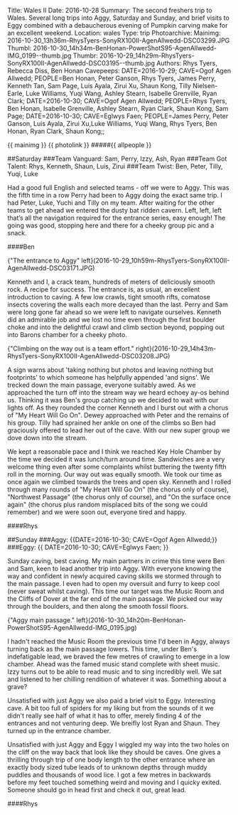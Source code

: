 Title: Wales II
Date: 2016-10-28
Summary: The second freshers trip to Wales. Several long trips into Aggy, Saturday and Sunday, and brief visits to Eggy combined with a debaucherous evening of Pumpkin carving make for an excellent weekend.
Location: wales
Type: trip
Photoarchive:
Mainimg: 2016-10-30_13h36m-RhysTyers-SonyRX100II-AgenAllwedd-DSC03299.JPG
Thumbl: 2016-10-30_14h34m-BenHonan-PowerShotS95-AgenAllwedd-IMG_0199--thumb.jpg
Thumbr: 2016-10-29_14h29m-RhysTyers-SonyRX100II-AgenAllwedd-DSC03195--thumb.jpg
Authors: Rhys Tyers, Rebecca Diss, Ben Honan
Cavepeeps: DATE=2016-10-29; CAVE=Ogof Agen Allwedd; PEOPLE=Ben Honan, Peter Ganson, Rhys Tyers, James Perry, Kenneth Tan, Sam Page, Luis Ayala, Zirui Xu, Shaun Kong, Tilly Nielsen-Earle, Luke Williams, Yuqi Wang, Ashley Stearn, Isabelle Grenville, Ryan Clark;
           DATE=2016-10-30; CAVE=Ogof Agen Allwedd; PEOPLE=Rhys Tyers, Ben Honan, Isabelle Grenville, Ashley Stearn, Ryan Clark, Shaun Kong, Sam Page;
           DATE=2016-10-30; CAVE=Eglwys Faen; PEOPLE=James Perry, Peter Ganson, Luis Ayala, Zirui Xu,Luke Williams, Yuqi Wang, Rhys Tyers, Ben Honan, Ryan Clark, Shaun Kong;;

{{ mainimg }}
{{ photolink }}
#####{{ allpeople }}


##Saturday
###Team Vanguard: Sam, Perry, Izzy, Ash, Ryan
###Team Got Talent: Rhys, Kenneth, Shaun, Luis, Zirui
###Team Twist: Ben, Peter, Tilly, Yuqi, Luke

Had a good full English and selected teams - off we were to Aggy. This was the fifth time in a row Perry had been to Aggy doing the exact same trip. I had Peter, Luke, Yuchi and Tilly on my team. After waiting for the other teams to get ahead we entered the dusty bat ridden cavern. Left, left, left that’s all the navigation required for the entrance series, easy enough! The going was good, stopping here and there for a cheeky group pic and a snack.

####Ben

{"The entrance to Aggy" left}(2016-10-29_10h59m-RhysTyers-SonyRX100II-AgenAllwedd-DSC03171.JPG)

Kenneth and I, a crack team, hundreds of meters of deliciously smooth rock. A recipe for success. The entrance is, as usual, an excellent introduction to caving. A few low crawls, tight smooth rifts, comatose insects covering the walls each more decayed than the last. Perry and Sam were long gone far ahead so we were left to navigate ourselves. Kenneth did an admirable job and we lost no time even through the first boulder choke and into the delightful crawl and climb section beyond, popping out into Barons chamber for a cheeky photo.

{"Climbing on the way out is a team effort." right}(2016-10-29_14h43m-RhysTyers-SonyRX100II-AgenAllwedd-DSC03208.JPG)

A sign warns about 'taking nothing but photos and leaving nothing but footprints' to which someone has helpfully appended 'and signs'. We trecked down the main passage, everyone suitably awed. As we approached the turn off into the stream way we heard echoey ay-os behind us. Thinking it was Ben's group catching up we decided to wait with our lights off. As they rounded the corner Kenneth and I burst out with a chorus of "My Heart Will Go On". Dewey approached with Peter and the remains of his group. Tilly had sprained her ankle on one of the climbs so Ben had graciously offered to lead her out of the cave. With our new super group we dove down into the stream.

We kept a reasonable pace and I think we reached Key Hole Chamber by the time we decided it was lunch/turn around time. Sandwiches are a very welcome thing even after some complaints whilst buttering the twenty fifth roll in the morning. Our way out was equally smooth. We took our time as once again we climbed towards the trees and open sky. Kenneth and I rolled through many rounds of "My Heart Will Go On" (the chorus only of course), "Northwest Passage" (the chorus only of course), and "On the surface once again" (the chorus plus random misplaced bits of the song we could remember) and we were soon out, everyone tired and happy.

####Rhys

##Sunday
###Aggy: {{DATE=2016-10-30; CAVE=Ogof Agen Allwedd;}}
###Eggy: {{ DATE=2016-10-30; CAVE=Eglwys Faen; }}

Sunday caving, best caving. My main partners in crime this time were Ben and Sam, keen to lead another trip into Aggy. With everyone knowing the way and confident in newly acquired caving skills we stormed through to the main passage. I even had to open my oversuit and furry to keep cool (never sweat whilst caving). This time our target was the Music Room and the Cliffs of Dover at the far end of the main passage. We picked our way through the boulders, and then along the smooth fossil floors.

{"Aggy main passage." left}(2016-10-30_14h20m-BenHonan-PowerShotS95-AgenAllwedd-IMG_0195.jpg)

I hadn't reached the Music Room the previous time I'd been in Aggy, always turning back as the main passage lowers. This time, under Ben's indefatigable lead, we braved the few metres of crawling to emerge in a low chamber. Ahead was the famed music stand complete with sheet music. Izzy turns out to be able to read music and to sing incredibly well. We sat and listened to her chilling rendition of whatever it was. Something about a grave?

Unsatisfied with just Aggy we also paid a brief visit to Eggy. Interesting cave. A bit too full of spiders for my liking but from the sounds of it we didn't really see half of what it has to offer, merely finding 4 of the entrances and not venturing deep. We breifly lost Ryan and Shaun. They turned up in the entrance chamber.

Unsatisfied with just Aggy and Eggy I wiggled my way into the two holes on the cliff on the way back that look like they should be caves. One gives a thrilling through trip of one body length to the other entrance where an exactly body sized tube leads of to unknown depths through muddy puddles and thousands of wood lice. I got a few metres in backwards before my feet touched something weird and moving and I quicky exited. Someone should go in head first and check it out, great lead.

####Rhys
